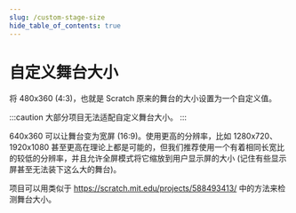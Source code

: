```yaml
---
slug: /custom-stage-size
hide_table_of_contents: true
---
```


# 自定义舞台大小

将 480x360 (4:3)，也就是 Scratch 原来的舞台的大小设置为一个自定义值。

:::caution
大部分项目无法适配自定义舞台大小。
:::

640x360 可以让舞台变为宽屏 (16:9)。使用更高的分辨率，比如 1280x720、1920x1080 甚至更高在理论上都是可能的，但我们推荐使用一个有着相同长宽比的较低的分辨率，并且允许全屏模式将它缩放到用户显示屏的大小 (记住有些显示屏甚至无法装下这么大的舞台)。

项目可以用类似于 https://scratch.mit.edu/projects/588493413/ 中的方法来检测舞台大小。
